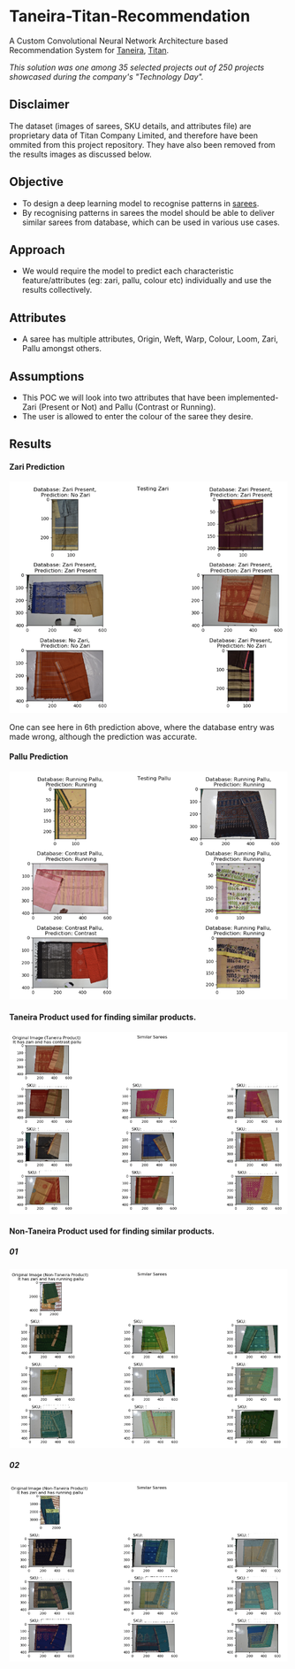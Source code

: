 # Taneira-Titan-Recommendation
A Custom Convolutional Neural Network Architecture based Recommendation System for [Taneira](https://www.taneira.com), [Titan](https://www.titancompany.in).

*This solution was one among 35 selected projects out of 250 projects showcased during the company's "Technology Day".*

## Disclaimer
The dataset (images of sarees, SKU details, and attributes file) are proprietary data of Titan Company Limited, and therefore have been ommited from this project repository. They have also been removed from the results images as discussed below.

## Objective
- To design a deep learning model to recognise patterns in [sarees](https://en.wikipedia.org/wiki/Sari).
- By recognising patterns in sarees the model should be able to deliver similar sarees from database, which can be used in various use cases.

## Approach
- We would require the model to predict each characteristic feature/attributes (eg: zari, pallu, colour etc) individually and use the results collectively.

## Attributes
- A saree has multiple attributes, Origin, Weft, Warp, Colour, Loom, Zari, Pallu amongst others.

## Assumptions
- This POC we will look into two attributes that have been implemented- Zari (Present or Not) and Pallu (Contrast or Running).
- The user is allowed to enter the colour of the saree they desire.

## Results

#### Zari Prediction
<p align="center">
  <img src=Results/result_zari.png />
</p>

One can see here in 6th prediction above, where the database entry was made wrong, although the prediction was accurate.

#### Pallu Prediction
<p align="center">
  <img src=Results/result_pallu.png />
</p>

#### Taneira Product used for finding similar products.
<p align="center">
  <img src=Results/taneira_rec.png />
</p>

#### Non-Taneira Product used for finding similar products.
##### 01
<p align="center">
  <img src=Results/non_taneira_rec_1.png />
</p>

##### 02
<p align="center">
  <img src=Results/non_taneira_rec_2.png />
</p>
